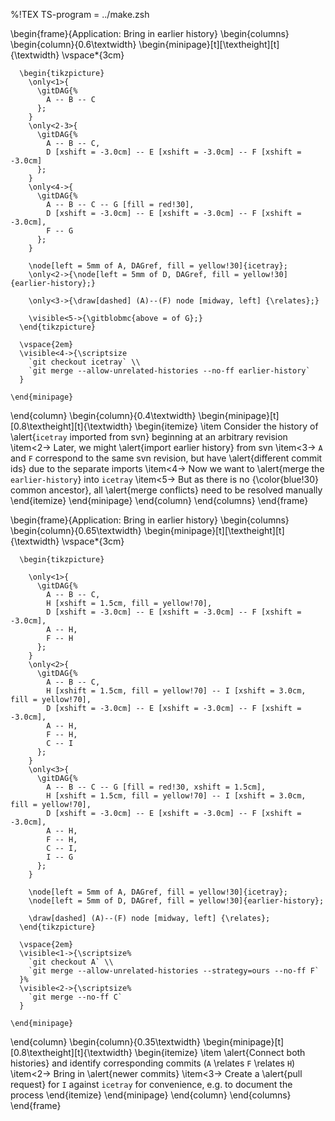 %!TEX TS-program = ../make.zsh

\begin{frame}{Application: Bring in earlier history}
  \begin{columns}
  \begin{column}{0.6\textwidth}
    \begin{minipage}[t][\textheight][t]{\textwidth}
      \vspace*{3cm}

      \begin{tikzpicture}
        \only<1>{
          \gitDAG{%
            A -- B -- C
          };
        }
        \only<2-3>{
          \gitDAG{%
            A -- B -- C,
            D [xshift = -3.0cm] -- E [xshift = -3.0cm] -- F [xshift = -3.0cm]
          };
        }
        \only<4->{
          \gitDAG{%
            A -- B -- C -- G [fill = red!30],
            D [xshift = -3.0cm] -- E [xshift = -3.0cm] -- F [xshift = -3.0cm],
            F -- G
          };
        }

        \node[left = 5mm of A, DAGref, fill = yellow!30]{icetray};
        \only<2->{\node[left = 5mm of D, DAGref, fill = yellow!30]{earlier-history};}

        \only<3->{\draw[dashed] (A)--(F) node [midway, left] {\relates};}

        \visible<5->{\gitblobmc{above = of G};}
      \end{tikzpicture}

      \vspace{2em}
      \visible<4->{\scriptsize
        `git checkout icetray` \\
        `git merge --allow-unrelated-histories --no-ff earlier-history`
      }

    \end{minipage}
  \end{column}
  \begin{column}{0.4\textwidth}
    \begin{minipage}[t][0.8\textheight][t]{\textwidth}
      \begin{itemize}
        \item Consider the history of \alert{`icetray` imported from svn} beginning at an arbitrary revision
        \item<2-> Later, we might \alert{import earlier history} from svn
        \item<3-> `A` and `F` correspond to the same svn revision, but have \alert{different commit ids} due to the separate imports
        \item<4-> Now we want to \alert{merge the `earlier-history`} into `icetray`
        \item<5-> But as there is no {\color{blue!30} common ancestor}, all \alert{merge conflicts} need to be resolved manually
      \end{itemize}
    \end{minipage}
  \end{column}
  \end{columns}
\end{frame}

\begin{frame}{Application: Bring in earlier history}
  \begin{columns}
  \begin{column}{0.65\textwidth}
    \begin{minipage}[t][\textheight][t]{\textwidth}
      \vspace*{3cm}

      \begin{tikzpicture}

        \only<1>{
          \gitDAG{%
            A -- B -- C,
            H [xshift = 1.5cm, fill = yellow!70],
            D [xshift = -3.0cm] -- E [xshift = -3.0cm] -- F [xshift = -3.0cm],
            A -- H,
            F -- H
          };
        }
        \only<2>{
          \gitDAG{%
            A -- B -- C,
            H [xshift = 1.5cm, fill = yellow!70] -- I [xshift = 3.0cm, fill = yellow!70],
            D [xshift = -3.0cm] -- E [xshift = -3.0cm] -- F [xshift = -3.0cm],
            A -- H,
            F -- H,
            C -- I
          };
        }
        \only<3>{
          \gitDAG{%
            A -- B -- C -- G [fill = red!30, xshift = 1.5cm],
            H [xshift = 1.5cm, fill = yellow!70] -- I [xshift = 3.0cm, fill = yellow!70],
            D [xshift = -3.0cm] -- E [xshift = -3.0cm] -- F [xshift = -3.0cm],
            A -- H,
            F -- H,
            C -- I,
            I -- G
          };
        }

        \node[left = 5mm of A, DAGref, fill = yellow!30]{icetray};
        \node[left = 5mm of D, DAGref, fill = yellow!30]{earlier-history};

        \draw[dashed] (A)--(F) node [midway, left] {\relates};
      \end{tikzpicture}

      \vspace{2em}
      \visible<1->{\scriptsize%
        `git checkout A` \\
        `git merge --allow-unrelated-histories --strategy=ours --no-ff F`
      }%
      \visible<2->{\scriptsize%
        `git merge --no-ff C`
      }

    \end{minipage}
  \end{column}
  \begin{column}{0.35\textwidth}
    \begin{minipage}[t][0.8\textheight][t]{\textwidth}
      \begin{itemize}
        \item \alert{Connect both histories} and identify corresponding commits (`A` \relates `F` \relates `H`)
        \item<2-> Bring in \alert{newer commits}
        \item<3-> Create a \alert{pull request} for `I` against `icetray` for convenience, e.g. to document the process
      \end{itemize}
    \end{minipage}
  \end{column}
  \end{columns}
\end{frame}
